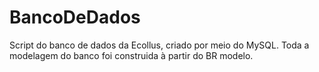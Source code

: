 # BancoDeDados
Script do banco de dados da Ecollus, criado por meio do MySQL. 
Toda a modelagem do banco foi construida à partir do BR modelo.
